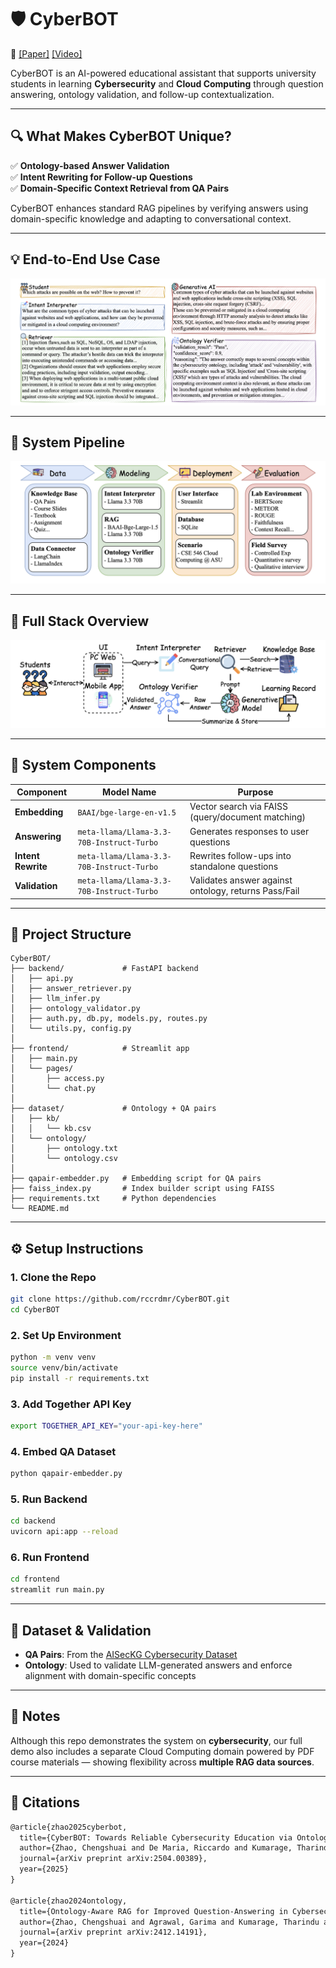 # 🛡️ CyberBOT

🔗 [[Paper]](https://arxiv.org/abs/2504.00389) [[Video]](https://www.youtube.com/watch?v=m4ZCyS4u210&ab_channel=RiccardoDeMaria)

CyberBOT is an AI-powered educational assistant that supports university students in learning **Cybersecurity** and **Cloud Computing** through question answering, ontology validation, and follow-up contextualization.

---

## 🔍 What Makes CyberBOT Unique?

✅ **Ontology-based Answer Validation**  
✅ **Intent Rewriting for Follow-up Questions**  
✅ **Domain-Specific Context Retrieval from QA Pairs**  

CyberBOT enhances standard RAG pipelines by verifying answers using domain-specific knowledge and adapting to conversational context.

---

## 💡 End-to-End Use Case

![case](./images/case.png)

---

## 🧠 System Pipeline

![pipeline](./images/pipeline.png)

---

## 🧩 Full Stack Overview

![illustration](./images/illustration.png)

---

## 🧱 System Components

| Component         | Model Name                                    | Purpose                                                    |
|------------------|-----------------------------------------------|------------------------------------------------------------|
| **Embedding**     | `BAAI/bge-large-en-v1.5`                       | Vector search via FAISS (query/document matching)         |
| **Answering**     | `meta-llama/Llama-3.3-70B-Instruct-Turbo`      | Generates responses to user questions                      |
| **Intent Rewrite**| `meta-llama/Llama-3.3-70B-Instruct-Turbo`      | Rewrites follow-ups into standalone questions              |
| **Validation**    | `meta-llama/Llama-3.3-70B-Instruct-Turbo`      | Validates answer against ontology, returns Pass/Fail       |

---

## 📁 Project Structure

```
CyberBOT/
├── backend/             # FastAPI backend
│   ├── api.py
│   ├── answer_retriever.py
│   ├── llm_infer.py
│   ├── ontology_validator.py
│   ├── auth.py, db.py, models.py, routes.py
│   └── utils.py, config.py
│
├── frontend/            # Streamlit app
│   ├── main.py
│   └── pages/
│       ├── access.py
│       └── chat.py
│
├── dataset/             # Ontology + QA pairs
│   ├── kb/
│   │   └── kb.csv
│   └── ontology/
│       ├── ontology.txt
│       └── ontology.csv
│
├── qapair-embedder.py   # Embedding script for QA pairs
├── faiss_index.py       # Index builder script using FAISS
├── requirements.txt     # Python dependencies
└── README.md
```

---

## ⚙️ Setup Instructions

### 1. Clone the Repo

```bash
git clone https://github.com/rccrdmr/CyberBOT.git
cd CyberBOT
```

### 2. Set Up Environment

```bash
python -m venv venv
source venv/bin/activate
pip install -r requirements.txt
```

### 3. Add Together API Key

```bash
export TOGETHER_API_KEY="your-api-key-here"
```

### 4. Embed QA Dataset

```bash
python qapair-embedder.py
```

### 5. Run Backend

```bash
cd backend
uvicorn api:app --reload
```

### 6. Run Frontend

```bash
cd frontend
streamlit run main.py
```

---

## 🧠 Dataset & Validation

- **QA Pairs**: From the [AISecKG Cybersecurity Dataset](https://github.com/garima0106/AISecKG-cybersecurity-dataset)
- **Ontology**: Used to validate LLM-generated answers and enforce alignment with domain-specific concepts

---

## 📌 Notes

Although this repo demonstrates the system on **cybersecurity**, our full demo also includes a separate Cloud Computing domain powered by PDF course materials — showing flexibility across **multiple RAG data sources**.

---

## 📑 Citations

```tex
@article{zhao2025cyberbot,
  title={CyberBOT: Towards Reliable Cybersecurity Education via Ontology-Grounded Retrieval Augmented Generation},
  author={Zhao, Chengshuai and De Maria, Riccardo and Kumarage, Tharindu and Chaudhary, Kumar Satvik and Agrawal, Garima and Li, Yiwen and Park, Jongchan and Deng, Yuli and Chen, Ying-Chih and Liu, Huan},
  journal={arXiv preprint arXiv:2504.00389},
  year={2025}
}

@article{zhao2024ontology,
  title={Ontology-Aware RAG for Improved Question-Answering in Cybersecurity Education},
  author={Zhao, Chengshuai and Agrawal, Garima and Kumarage, Tharindu and Tan, Zhen and Deng, Yuli and Chen, Ying-Chih and Liu, Huan},
  journal={arXiv preprint arXiv:2412.14191},
  year={2024}
}
```
